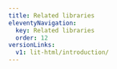 ```yaml
---
title: Related libraries
eleventyNavigation:
  key: Related libraries
  order: 12
versionLinks:
  v1: lit-html/introduction/
---
```


<!-- This file exists only to create a section heading.
     Its output is deleted by the Eleventy build process. -->
